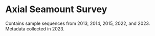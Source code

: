 # Axial Seamount Survey
Contains sample sequences from 2013, 2014, 2015, 2022, and 2023. Metadata collected in 2023.  


